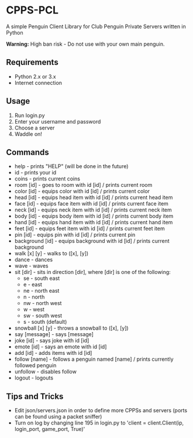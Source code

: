 # CPPS-PCL
A simple Penguin Client Library for Club Penguin Private Servers written in Python

**Warning:** High ban risk - Do not use with your own main penguin.

## Requirements
- Python 2.x or 3.x
- Internet connection

## Usage
1. Run login.py
2. Enter your username and password
3. Choose a server
4. Waddle on!

## Commands
- help - prints "HELP" (will be done in the future)
- id - prints your id
- coins - prints current coins
- room [id] - goes to room with id [id] / prints current room
- color [id] - equips color with id [id] / prints current color
- head [id] - equips head item with id [id] / prints current head item
- face [id] - equips face item with id [id] / prints current face item
- neck [id] - equips neck item with id [id] / prints current neck item
- body [id] - equips body item with id [id] / prints current body item
- hand [id] - equips hand item with id [id] / prints current hand item
- feet [id] - equips feet item with id [id] / prints current feet item
- pin [id] - equips pin with id [id] / prints current pin
- background [id] - equips background with id [id] / prints current background
- walk [x] [y] - walks to ([x], [y])
- dance - dances
- wave - waves
- sit [dir] - sits in direction [dir], where [dir] is one of the following:
  - se - south east
  - e - east
  - ne - north east
  - n - north
  - nw - north west
  - w - west
  - sw - south west
  - s - south (default)
- snowball [x] [y] - throws a snowball to ([x], [y])
- say [message] - says [message]
- joke [id] - says joke with id [id]
- emote [id] - says an emote with id [id]
- add [id] - adds items with id [id]
- follow [name] - follows a penguin named [name] / prints currently followed penguin
- unfollow - disables follow
- logout - logouts

## Tips and Tricks
- Edit json/servers.json in order to define more CPPSs and servers (ports can be found using a packet sniffer)
- Turn on log by changing line 195 in login.py to 'client = client.Client(ip, login_port, game_port, True)'
